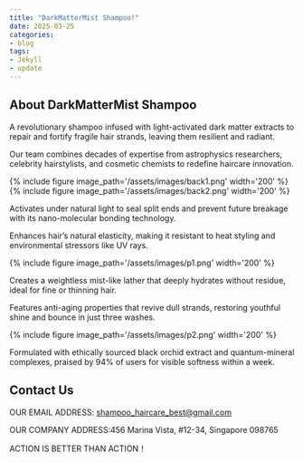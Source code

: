 ```yaml
---
title: "DarkMatterMist Shampoo!"
date: 2025-03-25
categories:
- blog
tags:
- Jekyll
- update
---
```


## About DarkMatterMist Shampoo

A revolutionary shampoo infused with light-activated dark matter extracts to repair and fortify fragile hair strands, leaving them resilient and radiant.

Our team combines decades of expertise from astrophysics researchers, celebrity hairstylists, and cosmetic chemists to redefine haircare innovation.

{% include figure image_path='/assets/images/back1.png' width='200' %}
{% include figure image_path='/assets/images/back2.png' width='200' %}

Activates under natural light to seal split ends and prevent future breakage with its nano-molecular bonding technology.

Enhances hair’s natural elasticity, making it resistant to heat styling and environmental stressors like UV rays.

{% include figure image_path='/assets/images/p1.png' width='200' %}

Creates a weightless mist-like lather that deeply hydrates without residue, ideal for fine or thinning hair.

Features anti-aging properties that revive dull strands, restoring youthful shine and bounce in just three washes.

{% include figure image_path='/assets/images/p2.png' width='200' %}

Formulated with ethically sourced black orchid extract and quantum-mineral complexes, praised by 94% of users for visible softness within a week.

## Contact Us

OUR EMAIL ADDRESS: shampoo_haircare_best@gmail.com

OUR COMPANY ADDRESS:456 Marina Vista, #12-34, Singapore 098765

ACTION IS BETTER THAN ACTION！
